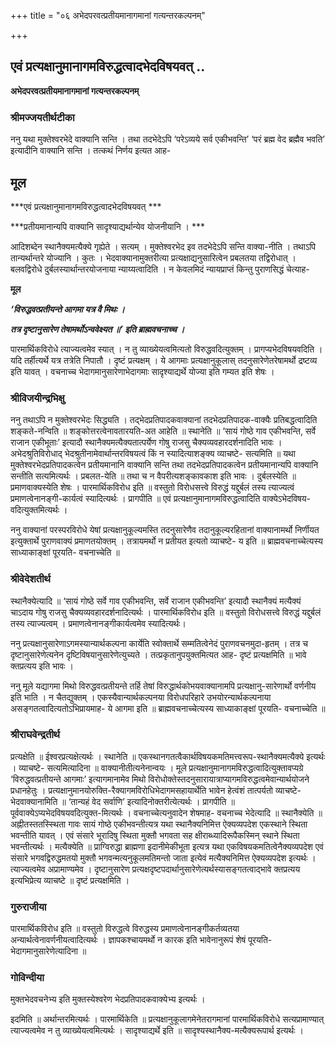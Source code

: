+++
title = "०६ अभेदपरवत्प्रतीयमानागमानां गत्यन्तरकल्पनम्"

+++


## एवं प्रत्यक्षानुमानागमविरुद्धत्वादभेदविषयवत् ..

**अभेदपरवत्प्रतीयमानागमानां गत्यन्तरकल्पनम्**

### **श्रीमज्जयतीर्थटीका**

ननु यथा मुक्तेश्वरभेदे वाक्यानि सन्ति । तथा तदभेदेऽपि ‘परेऽव्यये सर्व एकीभवन्ति’ ‘परं ब्रह्म वेद ब्रह्मैव भवति’ इत्यादीनि वाक्यानि सन्ति । तत्कथं निर्णय इत्यत आह-

## **मूल**

***एवं प्रत्यक्षानुमानागमविरुद्धत्वादभेदविषयवत् ***

***प्रतीयमानान्यपि वाक्यानि सादृश्याद्यर्थान्येव योजनीयानि । ***

आदिशब्देन स्थानैक्यमत्यैक्ये गृह्येते । सत्यम् । मुक्तेश्वरभेद इव तदभेदेऽपि सन्ति वाक्या-नीति । तथाऽपि तान्यर्थान्तरे योज्यानि । कुतः । भेदवाक्यानामुक्तरीत्या प्रत्यक्षाद्यनुसारित्वेन प्रबलतया तद्विरोधात् । बलवद्विरोधे दुर्बलस्यार्थान्तरयोजनाया न्याय्यत्वादिति । न केवलमिदं न्यायप्राप्तं किन्तु पुराणसिद्धं चेत्याह-

**मूल**

***‘विरुद्धवत्प्रतीयन्ते आगमा यत्र वै मिथः ।***

***तत्र दृष्टानुसारेण तेषामर्थोऽन्ववेक्ष्यत ॥’ इति ब्राह्मवचनाच्च ।***

पारमार्थिकविरोधे त्याज्यत्वमेव स्यात् । न तु व्याख्येयत्वमित्यतो विरुद्धवदित्युक्तम् । प्रागप्यभेदविषयवदिति । यदि तर्हीत्यर्थे यत्र तत्रेति निपातौ । दृष्टं प्रत्यक्षम् । ये आगमाः प्रत्यक्षानुकूलास् तदनुसारेणेतरेषामर्थो द्रष्टव्य इति यावत् । वचनाच्च भेदागमानुसारेणाभेदागमाः सादृश्याद्यर्थे योज्या इति गम्यत इति शेषः ।

### **श्रीविजयीन्द्रभिक्षु**

ननु तथाऽपि न मुक्तेश्वरभेदः सिद्ध्यति । तद्भेदप्रतिपादकवाक्यानां तदभेदप्रतिपादक-वाक्यैः प्रतिबद्धत्वादिति शङ्कते-नन्विति ॥ शङ्कोत्तरत्वेनावतारयति-अत आहेति ॥ स्थानेति ॥ ‘सायं गोष्ठे गाव एकीभवन्ति, सर्वे राजान एकीभूताः’ इत्यादौ स्थानैक्यमत्यैक्यतात्पर्येण गोषु राजसु चैक्यव्यवहारदर्शनादिति भावः । अभेदश्रुतिविरोधाद् भेदश्रुतीनामेवार्थान्तरविषयत्वं किं न स्यादित्याशङ्क्य व्याचष्टे- सत्यमिति ॥ यथा मुक्तेश्वरभेदप्रतिपादकत्वेन प्रतीयमानानि वाक्यानि सन्ति तथा तदभेदप्रतिपादकत्वेन प्रतीयमानान्यपि वाक्यानि सन्तीति सत्यमित्यर्थः । प्रबलत-येति ॥ तथा च न वैपरीत्यशङ्कावकाश इति भावः । दुर्बलस्येति ॥ प्रमाणवाक्यस्येति शेषः । पारमार्थिकविरोध इति ॥ वस्तुतो विरोधसत्त्वे विरुद्धं यद्दुर्बलं तस्य त्याज्यत्वं प्रमाणत्वेनानङ्गी-कार्यत्वं स्यादित्यर्थः । प्रागपीति ॥ एवं प्रत्यक्षानुमानागमविरुद्धत्वादिति वाक्येऽभेदविषय-वदित्युक्तमित्यर्थः ।

ननु वाक्यानां परस्परविरोधे येषां प्रत्यक्षानुकूल्यमस्ति तदनुसारेणैव तदानुकूल्यरहितानां वाक्यानामर्थो निर्णीयत इत्युक्तार्थे पुराणवाक्यं प्रमाणतयोक्तम् । तत्रायमर्थो न प्रतीयत इत्यतो व्याचष्टे- य इति ॥ ब्राह्मवचनाच्चेत्यस्य साध्याकाङ्क्षां पूरयति- वचनाच्चेति ॥

### **श्रीवेदेशतीर्थ**

स्थानैक्येत्यादि ॥ ‘सायं गोष्ठे सर्वे गाव एकीभवन्ति, सर्वे राजान एकीभवन्ति’ इत्यादौ स्थानैक्यं मत्यैक्यं चाऽदाय गोषु राजसु चैक्यव्यवहारदर्शनादित्यर्थः । पारमार्थिकविरोध इति ॥ वस्तुतो विरोधसत्त्वे विरुद्धं यद्दुर्बलं तस्य त्याज्यत्वम् । प्रमाणत्वेनानङ्गीकार्यत्वमेव स्यादित्यर्थः।

ननु प्रत्यक्षानुसारेणाऽगमस्यान्यार्थकल्पना कार्येति स्वोक्तार्थे सम्मतित्वेनेदं पुराणवचनमुदा-हृतम् । तत्र च दृष्टानुसारेणेत्यनेन दृष्टिविषयानुसारेणेत्युच्यते । तत्प्रकृतानुपयुक्तमित्यत आह- दृष्टं प्रत्यक्षमिति ॥ भावे क्तप्रत्यय इति भावः ।

ननु मूले यद्यागमा मिथो विरुद्धवत्प्रतीयन्ते तर्हि तेषां विरुद्धार्थकोभयवाक्यानामपि प्रत्यक्षानु-सारेणार्थो वर्णनीय इति भाति । न चैतद्युक्तम् । एकस्यैवान्यार्थकल्पनया विरोधपरिहारे उभयोरन्यार्थकल्पनाया असङ्गतत्वादित्यतोऽभिप्रायमाह- ये आगमा इति ॥ ब्राह्मवचनाच्चेत्यस्य साध्याकाङ्क्षां पूरयति- वचनाच्चेति ॥

### **श्रीराघवेन्द्रतीर्थ**

प्रत्यक्षेति ॥ ईश्वरप्रत्यक्षेत्यर्थः । स्थानेति ॥ एकस्थानगतत्वैकार्थविषयकमतिमत्त्वरूप-स्थानैक्यमत्यैक्ये इत्यर्थः । व्याचष्टे- सत्यमित्यादिना ॥ वाक्यानीतीत्यनेनान्वयः । मूले प्रत्यक्षानुमानागमविरुद्धत्वादित्युक्तावप्यग्रे ‘विरुद्धवत्प्रतीयन्ते आगमाः’ इत्यागमानामेव मिथो विरोधोक्तेस्तदनुसारायात्राप्यागमविरुद्धत्वमेवान्यार्थयोजने प्रधानहेतुः । प्रत्यक्षानुमानयोरुक्ति-रैक्यागमविरोधिभेदागमसहायार्थेति भावेन हेत्वंशं तात्पर्यतो व्याचष्टे- भेदवाक्यानामिति ॥ ‘तान्यहं वेद सर्वाणि’ इत्यादिनोक्तरीत्येत्यर्थः । प्रागपीति ॥ पूर्ववाक्येऽप्यभेदविषयवदित्युक्त-मित्यर्थः । वचनाच्चेत्यनुवादेन शेषमाह- वचनाच्च भेदेत्यादि ॥ स्थानैक्येति ॥ अह्नीतस्ततस्स्थिता गावः सायं गोष्ठे एकीभवन्तीत्यत्र यथा स्थानैक्यनिमित्त ऐक्यव्यपदेश एकस्थाने स्थिता भवन्तीति यावत् । एवं संसारे भूरादिषु स्थिता मुक्तौ भगवता सह क्षीराब्ध्यादिरूपैकस्मिन् स्थाने स्थिता भवन्तीत्यर्थः । मत्यैक्येति ॥ प्राग्विरुद्धा ब्राह्मणा इदानीमेकीभूता इत्यत्र यथा एकविषयकमतित्वेनैक्यव्यपदेश एवं संसारे भगवद्विरुद्धमतयो मुक्तौ भगवन्मत्यनुकूलमतिमन्तो जाता इत्येवं मत्यैक्यनिमित्त ऐक्यव्यपदेश इत्यर्थः । त्याज्यत्वमेव अप्रामाण्यमेव । दृष्टानुसारेण प्रत्यक्षदृष्टपदार्थानुसारेणेत्यर्थस्यासङ्गतत्वाद्भावे क्तप्रत्यय इत्यभिप्रेत्य व्याचष्टे ॥ दृष्टं प्रत्यक्षमिति ।

### **गुरुराजीया**

पारमार्थिकविरोध इति ॥ वस्तुतो विरुद्धत्वे विरुद्धस्य प्रमाणत्वेनानङ्गीकर्तव्यतया अन्यार्थत्वेनावर्णनीयत्वादित्यर्थः । ज्ञापकश्चायमर्थो न कारक इति भावेनानुरूपं शेषं पूरयति- भेदागमानुसारेणेत्यादिना ॥

### **गोविन्दीया**

मुक्तभेदवचनेभ्य इति मुक्तस्येश्वरेण भेदप्रतिपादकवाक्येभ्य इत्यर्थः ।

इदमिति ॥ अर्थान्तरमित्यर्थः । पारमार्थिकेति ॥ प्रत्यक्षानुकूलागमेनेतरागमानां पारमार्थिकविरोधे सत्यप्रामाण्यात् त्याज्यत्वमेव न तु व्याख्येयत्वमित्यर्थः । सादृश्याद्यर्थे इति ॥ सादृश्यस्थानैक्य-मत्यैक्यरूपार्थ इत्यर्थः ।

